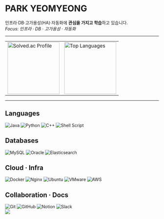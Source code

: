 # PARK YEOMYEONG

인프라·DB·고가용성(HA)·자동화에 **관심을 가지고 학습**하고 있습니다.  
*Focus: 인프라 · DB · 고가용성 · 자동화*

---

<!-- Solved.ac (좌) | 사용 언어 퍼센트 (우) -->
<table>
  <tr>
    <td align="left" width="50%">
      <a href="https://solved.ac/profile/duehf123">
        <img src="https://mazassumnida.wtf/api/v2/generate_badge?boj=duehf123" alt="Solved.ac Profile" height="170" />
      </a>
    </td>
    <td align="left" width="50%">
      <img src="https://github-readme-stats.vercel.app/api/top-langs/?username=yeomyeoung&layout=compact&langs_count=6&hide=html,css&theme=transparent&hide_border=true" alt="Top Languages" height="170" />
    </td>
  </tr>
</table>

---

## Languages
<div align="left">
  <img alt="Java" src="https://img.shields.io/badge/Java-ED8B00?style=flat&logo=openjdk&logoColor=white" />
  <img alt="Python" src="https://img.shields.io/badge/Python-3776AB?style=flat&logo=python&logoColor=white" />
  <img alt="C++" src="https://img.shields.io/badge/C++-00599C?style=flat&logo=cplusplus&logoColor=white" />
  <img alt="Shell Script" src="https://img.shields.io/badge/Shell%20Script-121011?style=flat&logo=gnu-bash&logoColor=white" />

</div>

## Databases
<div align="left">
  <img alt="MySQL" src="https://img.shields.io/badge/MySQL-4479A1?style=flat&logo=mysql&logoColor=white" />
  <img alt="Oracle" src="https://img.shields.io/badge/Oracle-F80000?style=flat&logo=oracle&logoColor=white" />
   <img alt="Elasticsearch" src="https://img.shields.io/badge/Elasticsearch-005571?style=flat&logo=elasticsearch&logoColor=white" />

</div>

## Cloud · Infra
<div align="left">
  <img alt="Docker" src="https://img.shields.io/badge/Docker-2496ED?style=flat&logo=docker&logoColor=white" />
  <img alt="Nginx" src="https://img.shields.io/badge/Nginx-009639?style=flat&logo=nginx&logoColor=white" />
  <img alt="Ubuntu" src="https://img.shields.io/badge/Ubuntu-E95420?style=flat&logo=ubuntu&logoColor=white" />
  <img alt="VMware" src="https://img.shields.io/badge/VMware-607078?style=flat&logo=vmware&logoColor=white" />
  <img alt="AWS" src="https://img.shields.io/badge/AWS-232F3E?style=flat&logo=amazonaws&logoColor=white" />
</div>

## Collaboration · Docs
<div align="left">
  <img alt="Git" src="https://img.shields.io/badge/Git-F05032?style=flat&logo=git&logoColor=white" />
  <img alt="GitHub" src="https://img.shields.io/badge/GitHub-181717?style=flat&logo=github&logoColor=white" />
  <img alt="Notion" src="https://img.shields.io/badge/Notion-000000?style=flat&logo=notion&logoColor=white" />
  <img alt="Slack" src="https://img.shields.io/badge/Slack-4A154B?style=flat&logo=slack&logoColor=white" />
</div>

<a href="https://github.com/devxb/gitanimals">
  <img src="https://render.gitanimals.org/farms/yeomyeoung"/>
</a>
